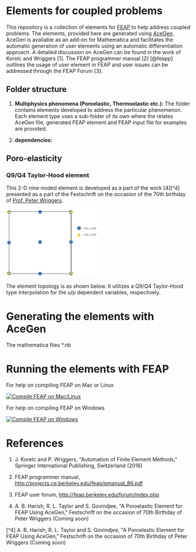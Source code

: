 # Elements for coupled problems

This repository is a collection of elements for <a href="http://projects.ce.berkeley.edu/feap/" target="_blank">FEAP</a> to help address coupled problems. The elements, provided here are generated using <a href = "http://symech.fgg.uni-lj.si/" target="_blank">AceGen</a>. AceGen is available as an add-on for Mathematica and facilitates the automatic generation of user elements using an automatic differentiation approach. A detailed discussion on AceGen can be found in the work of Korelc and Wriggers [1]. The FEAP programmer manual [2] [@feapp] outlines the usage of user element in FEAP and user issues can be addressed through the FEAP Forum [3]. 

## Folder structure

1. **Multiphysics phenomena (Poroelastic, Thermoelastic etc.):** The folder contains elements developed to address the particular phenomenon. Each element type uses a sub-folder of its own where the relates AceGen file, generated FEAP element and FEAP input file for examples are provided.

2. **dependencies:**

## Poro-elasticity

### Q9/Q4 Taylor-Hood element
This 2-D nine-noded element is developed as a part of the work [4][^4] presented as a part of the Festschrift on the occasion of the 70th birthday of <a href="https://www.ikm.uni-hannover.de/de/wriggers/" target="_blank">Prof. Peter Wriggers</a>.

![Q9/Q4 Taylor-Hood element topology](common/images/Q9Q4-TH_small.png "Q9/Q4 Taylor-Hood element")

The element topology is as shown below. It utilizes a Q9/Q4 Taylor-Hood type interpolation for the u/p dependent variables, respectively.

# Generating the elements with AceGen
The mathematica files *.nb

# Running the elements with FEAP
For help on compiling FEAP on Mac or Linux

[![Compile FEAP on Mac/Linux](http://img.youtube.com/vi/_ohQ__rqq3Y/0.jpg)](http://www.youtube.com/watch?v=_ohQ__rqq3Y)

For help on compiling FEAP on Windows

[![Compile FEAP on Windows](http://img.youtube.com/vi/7QAh6QvOT6s/0.jpg)](http://www.youtube.com/watch?v=7QAh6QvOT6s)

# References
1. J. Korelc and P. Wriggers, "Automation of Finite Element Methods," Springer International Publishing, Switzerland (2016)

2. FEAP programmer manual, http://projects.ce.berkeley.edu/feap/pmanual_86.pdf

3. FEAP user forum, http://feap.berkeley.edu/forum/index.php

4. A. B. Harish, R. L. Taylor and S. Govindjee, "A Poroelastic Element for FEAP Using AceGen," Festschrift on the occasion of 70th Birthday of Peter Wriggers (Coming soon)

[^4] A. B. Harish, R. L. Taylor and S. Govindjee, "A Poroelastic Element for FEAP Using AceGen," Festschrift on the occasion of 70th Birthday of Peter Wriggers (Coming soon)
